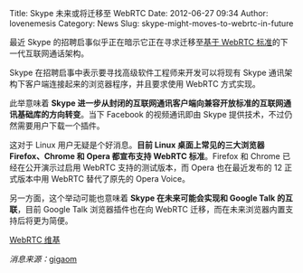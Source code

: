 Title: Skype 未来或将迁移至 WebRTC
Date: 2012-06-27 09:34
Author: lovenemesis
Category: News
Slug: skype-might-moves-to-webrtc-in-future

最近 Skype 的招聘启事似乎正在暗示它正在寻求迁移至[基于 WebRTC
标准](http://en.wikipedia.org/wiki/WebRTC)的下一代互联网通话架构。

Skype 在招聘启事中表示要寻找高级软件工程师来开发可以将现有 Skype
通讯架构下客户端连接起来的浏览器程序，并且要求使用 WebRTC 方式实现。

此举意味着 **Skype
进一步从封闭的互联网通讯客户端向兼容开放标准的互联网通讯基础库的方向转变**。当下
Facebook 的视频通讯即由 Skype 提供技术，不过仍然需要用户下载一个插件。

这对于 Linux 用户无疑是个好消息。**目前 Linux 桌面上常见的三大浏览器
Firefox、Chrome 和 Opera 都宣布支持 WebRTC 标准**。Firefox 和 Chrome
已经在公开演示过启用 WebRTC 支持的测试版本，而 Opera 也在最近发布的 12
正式版本中用 WebRTC 替代了原先的 Opera Voice。

另一方面，这个举动可能也意味着 **Skype 在未来可能会实现和 Google Talk
的互联**，目前 Google Talk 浏览器插件也在向 WebRTC
迁移，而在未来浏览器内置支持后将更为简便。

[WebRTC 维基](http://en.wikipedia.org/wiki/WebRTC)

*消息来源：*[gigaom](http://gigaom.com/2012/06/26/skype-webrtc-web-client/)
